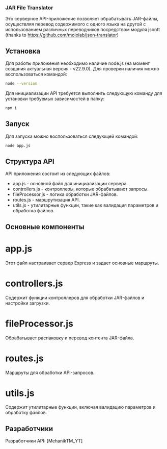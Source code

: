 ### JAR File Translator

Это серверное API-приложение позволяет обрабатывать JAR-файлы, осуществляя перевод содержимого с одного языка на другой с использованием различных переводчиков посредством модуля jsontt (thanks to https://github.com/mololab/json-translator)

## Установка

Для работы приложения необходимо наличие node.js (на момент создания актуальная версия - v22.9.0). Для проверки наличия можно воспользоваться командой:

```bash
node --version
```
Для инициализации API требуется выполнить следующую команду для установки требуемых зависимостей в папку:

```bash
npm i
```
## Запуск

Для запуска можно воспользоваться следующей командой:

```bash
node app.js
```

## Структура API

API приложения состоит из следующих файлов:

* app.js - основной файл для инициализации сервера.
* controllers.js - контроллеры, которые обрабатывают запросы.
* fileProcessor.js - логика обработки JAR-файлов.
* routes.js - маршрутизация API.
* utils.js - утилитарные функции, такие как валидация параметров и обработка файлов.


## Основные компоненты

# app.js

Этот файл настраивает сервер Express и задает основные маршруты.

# controllers.js

Содержит функции контроллеров для обработки JAR-файлов и настройки загрузки.

# fileProcessor.js

Обрабатывает распаковку и перевод контента JAR-файла.

# routes.js

Маршруты для обработки API-запросов.

# utils.js

Содержит утилитарные функции, включая валидацию параметров и обработку файлов.

## Разработчики
Разработчики API: [MehanikTM_YT]